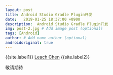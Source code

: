 ```yaml
---
layout: post
title: Android Studio Gradle Plugin开发
date:   2019-01-25 18:37:00 +0900  
description:  Android Studio Gradle Plugin开发
img: post-2.jpg # Add image post (optional)
tags: [Android]
author: # Add name author (optional)
androidoriginal: true
---
```


{{site.label1}} <a href="https://github.com/leach-chen/leach-chen.github.io/" target="\_blank">Leach Chen</a> {{site.label2}}

敬请期待

